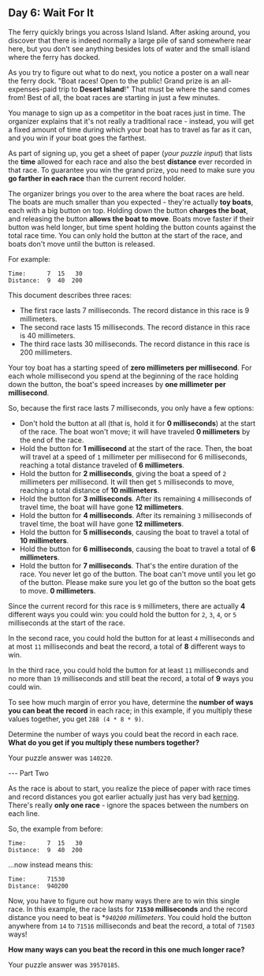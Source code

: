 ## Day 6: Wait For It

The ferry quickly brings you across Island Island. After asking around, you discover
that there is indeed normally a large pile of sand somewhere near here, but you don't
see anything besides lots of water and the small island where the ferry has docked.

As you try to figure out what to do next, you notice a poster on a wall near the ferry
dock. "Boat races! Open to the public! Grand prize is an all-expenses-paid trip to 
**Desert Island**!" That must be where the sand comes from! Best of all, the boat races
are starting in just a few minutes.

You manage to sign up as a competitor in the boat races just in time. The organizer
explains that it's not really a traditional race - instead, you will get a fixed amount
of time during which your boat has to travel as far as it can, and you win if your boat
goes the farthest.

As part of signing up, you get a sheet of paper (_your puzzle input_) that lists the 
**time** allowed for each race and also the best **distance** ever recorded in that race.
To guarantee you win the grand prize, you need to make sure you **go farther in each 
race** than the current record holder.

The organizer brings you over to the area where the boat races are held. The boats are
much smaller than you expected - they're actually **toy boats**, each with a big button on
top. Holding down the button **charges the boat**, and releasing the button **allows the
boat to move**. Boats move faster if their button was held longer, but time spent holding
the button counts against the total race time. You can only hold the button at the start
of the race, and boats don't move until the button is released.

For example:

```
Time:      7  15   30
Distance:  9  40  200
```

This document describes three races:

* The first race lasts 7 milliseconds. The record distance in this race is 9 millimeters.
* The second race lasts 15 milliseconds. The record distance in this race is 40 millimeters.
* The third race lasts 30 milliseconds. The record distance in this race is 200 millimeters.

Your toy boat has a starting speed of **zero millimeters per millisecond**. For each whole
millisecond you spend at the beginning of the race holding down the button, the boat's speed
increases by **one millimeter per millisecond**.

So, because the first race lasts 7 milliseconds, you only have a few options:

* Don't hold the button at all (that is, hold it for **0 milliseconds**) at the start of the race. The boat won't move; it will have traveled **0 millimeters** by the end of the race.
* Hold the button for **1 millisecond** at the start of the race. Then, the boat will travel at a speed of `1` millimeter per millisecond for 6 milliseconds, reaching a total distance traveled of **6 millimeters**.
* Hold the button for **2 milliseconds**, giving the boat a speed of `2` millimeters per millisecond. It will then get `5` milliseconds to move, reaching a total distance of **10 millimeters**.
* Hold the button for **3 milliseconds**. After its remaining `4` milliseconds of travel time, the boat will have gone **12 millimeters**.
* Hold the button for **4 milliseconds**. After its remaining `3` milliseconds of travel time, the boat will have gone **12 millimeters**.
* Hold the button for **5 milliseconds**, causing the boat to travel a total of **10 millimeters**.
* Hold the button for **6 milliseconds**, causing the boat to travel a total of **6 millimeters**.
* Hold the button for **7 milliseconds**. That's the entire duration of the race. You never let go of the button. The boat can't move until you let go of the button. Please make sure you let go of the button so the boat gets to move. **0 millimeters**.

Since the current record for this race is `9` millimeters, there are actually **4** different
ways you could win: you could hold the button for `2`, `3`, `4`, or `5` milliseconds at the 
start of the race.

In the second race, you could hold the button for at least `4` milliseconds and at most 
`11` milliseconds and beat the record, a total of **8** different ways to win.

In the third race, you could hold the button for at least `11` milliseconds and no more
than `19` milliseconds and still beat the record, a total of **9** ways you could win.

To see how much margin of error you have, determine the **number of ways you can beat the
record** in each race; in this example, if you multiply these values together, you get 
`288 (4 * 8 * 9)`.

Determine the number of ways you could beat the record in each race. 
**What do you get if you multiply these numbers together?**

Your puzzle answer was `140220`.

--- Part Two

As the race is about to start, you realize the piece of paper with race times and record 
distances you got earlier actually just has very bad [kerning](https://en.wikipedia.org/wiki/Kerning). 
There's really **only one race** - ignore the spaces between the numbers on each line.

So, the example from before:

```
Time:      7  15   30
Distance:  9  40  200
```

...now instead means this:

```
Time:      71530
Distance:  940200
```

Now, you have to figure out how many ways there are to win this single race. In this 
example, the race lasts for **`71530` milliseconds** and the record distance you need 
to beat is **`940200` millimeters*. You could hold the button anywhere from `14` to 
`71516` milliseconds and beat the record, a total of `71503` ways!

**How many ways can you beat the record in this one much longer race?**

Your puzzle answer was `39570185`.
